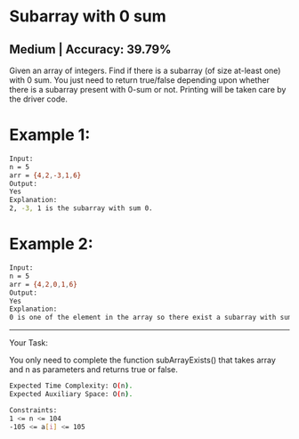 # Subarray with 0 sum

## Medium  |  Accuracy: 39.79%

<p>Given an array of integers. Find if there is a subarray (of size at-least one) with 0 sum. You just need to return true/false depending upon whether there is a subarray present with 0-sum or not. Printing will be taken care by the driver code.</p>

# Example 1:
```bash
Input:
n = 5
arr = {4,2,-3,1,6}
Output: 
Yes
Explanation: 
2, -3, 1 is the subarray with sum 0.
```


# Example 2:
```bash
Input:
n = 5
arr = {4,2,0,1,6}
Output: 
Yes
Explanation: 
0 is one of the element in the array so there exist a subarray with sum 0.
```

<hr>

<span>Your Task:</span>
<p>You only need to complete the function subArrayExists() that takes array and n as parameters and returns true or false.</p>

```bash
Expected Time Complexity: O(n).
Expected Auxiliary Space: O(n).

Constraints:
1 <= n <= 104
-105 <= a[i] <= 105
```
